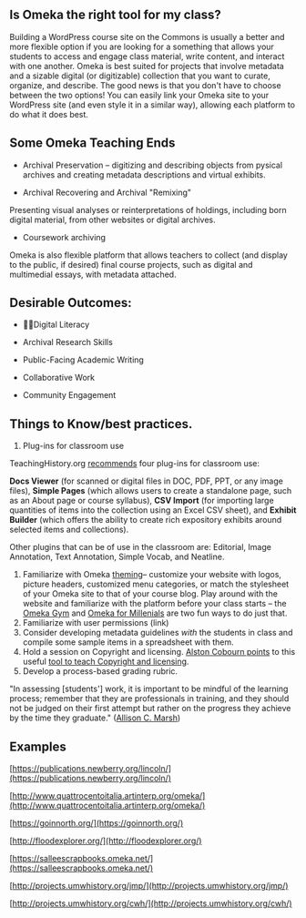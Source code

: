 ## Is Omeka the right tool for my class?

Building a WordPress course site on the Commons is usually a better and more flexible option if you are looking for a something that allows your students to access and engage class material, write content, and interact with one another. Omeka is best suited for projects that involve metadata and a sizable digital (or digitizable) collection that you want to curate, organize, and describe. The good news is that you don&#39;t have to choose between the two options! You can easily link your Omeka site to your WordPress site (and even style it in a similar way), allowing each platform to do what it does best.

## Some Omeka Teaching Ends

- Archival Preservation – digitizing and describing objects from pysical archives and creating metadata descriptions and virtual exhibits.

- Archival Recovering and Archival &quot;Remixing&quot;

Presenting visual analyses or reinterpretations of holdings, including born digital material, from other websites or digital archives.

- Coursework archiving

Omeka is also flexible platform that allows teachers to collect (and display to the public, if desired) final course projects, such as digital and multimedial essays, with metadata attached.

## Desirable Outcomes:

- Digital Literacy

- Archival Research Skills
- Public-Facing Academic Writing
- Collaborative Work
- Community Engagement

## Things to Know/best practices.

1. Plug-ins for classroom use

TeachingHistory.org [recommends](https://teachinghistory.org/digital-classroom/tech-for-teachers/25115) four plug-ins for classroom use:

**Docs Viewer**  (for scanned or digital files in DOC, PDF, PPT, or any image files),  **Simple Pages**  (which allows users to create a standalone page, such as an About page or course syllabus),  **CSV Import**  (for importing large quantities of items into the collection using an Excel CSV sheet), and  **Exhibit Builder**  (which offers the ability to create rich expository exhibits around selected items and collections).

Other plugins that can be of use in the classroom are: Editorial, Image Annotation, Text Annotation, Simple Vocab, and Neatline.

1. Familiarize with Omeka [theming](https://github.com/GCDigitalFellows/omeka/blob/master/sections/themesplugins.md)– customize your website with logos, picture headers, customized menu categories, or match the stylesheet of your Omeka site to that of your course blog. Play around with the website and familiarize with the platform before your class starts – the [Omeka Gym](https://omekagym.omeka.net/about) and [Omeka for Millenials](https://lilybeauvilliers.wordpress.com/2015/05/14/omeka-for-millenials/) are two fun ways to do just that.
2. Familiarize with user permissions (link)
3. Consider developing metadata guidelines _with_ the students in class and compile some sample items in a spreadsheet with them.
4. Hold a session on Copyright and licensing. [Alston Cobourn points](https://jitp.commons.gc.cuny.edu/spreading-awareness-of-digital-preservation-and-copyright-via-omeka-based-projects/) to this useful [tool to teach Copyright and licensing](https://jitp.commons.gc.cuny.edu/spreading-awareness-of-digital-preservation-and-copyright-via-omeka-based-projects/).
5. Develop a process-based grading rubric.

&quot;In assessing [students&#39;] work, it is important to be mindful of the learning process; remember that they are professionals in training, and they should not be judged on their first attempt but rather on the progress they achieve by the time they graduate.&quot; ([Allison C. Marsh](https://academic.oup.com/dsh/article-abstract/28/2/279/1037192?redirectedFrom=fulltext))

## Examples

[https://publications.newberry.org/lincoln/](https://publications.newberry.org/lincoln/)

[http://www.quattrocentoitalia.artinterp.org/omeka/](http://www.quattrocentoitalia.artinterp.org/omeka/)

[https://goinnorth.org/](https://goinnorth.org/)

[http://floodexplorer.org/](http://floodexplorer.org/)

[https://salleescrapbooks.omeka.net/](https://salleescrapbooks.omeka.net/)

[http://projects.umwhistory.org/jmp/](http://projects.umwhistory.org/jmp/)

[http://projects.umwhistory.org/cwh/](http://projects.umwhistory.org/cwh/)